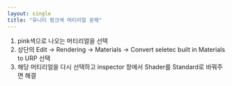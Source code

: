 ```yaml
---
layout: single
title: "유니티 핑크색 머티리얼 문제"
---
```


1. pink색으로 나오는 머티리얼을 선택  
2. 상단의 Edit -> Rendering -> Materials -> Convert seletec built in Materials to URP 선택  
3. 해당 머티리얼을 다시 선택하고 inspector 창에서 Shader를 Standard로 바꿔주면 해결  
